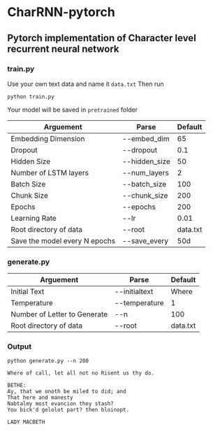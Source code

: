 # CharRNN-pytorch

## Pytorch implementation of Character level recurrent neural network

### train.py 

Use your own text data and name it `data.txt`
Then run 
```
python train.py
```

Your model will be saved in `pretrained` folder

| Arguement | Parse | Default |
| ----------- | ----------- | ----------- |
| Embedding Dimension | --embed_dim | 65 |
| Dropout | --dropout | 0.1 |
| Hidden Size | --hidden_size | 50 |
| Number of LSTM layers | --num_layers | 2 |
| Batch Size | --batch_size | 100 |
| Chunk Size | --chunk_size | 200 |
| Epochs | --epochs | 200 |
| Learning Rate | --lr | 0.01 |
| Root directory of data | --root | data.txt |
| Save the model every N epochs | --save_every | 50d |

### generate.py 

| Arguement | Parse | Default |
| ----------- | ----------- | ----------- |
| Initial Text | --initialtext | Where |
| Temperature | --temperature | 1 |
| Number of Letter to Generate | --n | 100 |
| Root directory of data | --root | data.txt |


### Output

```
python generate.py --n 200

Where of call, let all not no Risent us thy do.

BETHE:
Ay, that we onoth be miled to did; and
That here and manesty
Nabtalmy most evancion they stash?
You bick'd gelolot part? then bloinopt.        

LADY MACBETH

```








